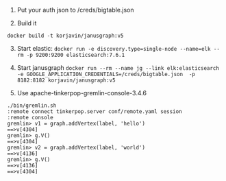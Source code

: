 1. Put your auth json to /creds/bigtable.json

2. Build it

`docker build -t korjavin/janusgraph:v5`

3. Start elastic:
`docker run -e discovery.type=single-node --name=elk --rm -p 9200:9200 elasticsearch:7.6.1`


4. Start janusgraph
`docker run --rm --name jg --link elk:elasticsearch  -e GOOGLE_APPLICATION_CREDENTIALS=/creds/bigtable.json  -p 8182:8182 korjavin/janusgraph:v5`

5. Use apache-tinkerpop-gremlin-console-3.4.6

```
./bin/gremlin.sh
:remote connect tinkerpop.server conf/remote.yaml session
:remote console
gremlin> v1 = graph.addVertex(label, 'hello')
==>v[4304]
gremlin> g.V()
==>v[4304]
gremlin> v2 = graph.addVertex(label, 'world')
==>v[4136]
gremlin> g.V()
==>v[4136]
==>v[4304]

```
